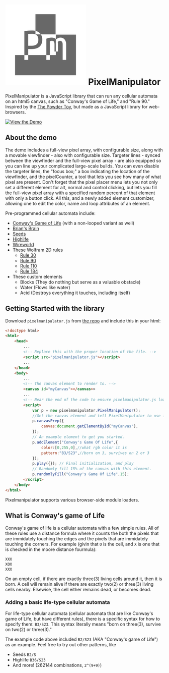 # ![pixelmanipulator logo](media/pixelmanipulator_logo.svg) PixelManipulator

PixelManipulator is a JavaScript library that can run any cellular automata on
an html5 canvas, such as "Conway's Game of Life," and "Rule 90." Inspired by the
[The Powder Toy](https://powdertoy.co.uk/), but made as a JavaScript library for
web-browsers.

[repo]: https://github.com/lazerbeak12345/pixelmanipulator
[the demo]: https://lazerbeak12345.github.io/pixelmanipulator/pixelmanipulator.html

[![View the Demo](https://img.shields.io/badge/view-the_demo-green.svg)][the demo]

## About the demo

The demo includes a full-view pixel array, with configurable size, along with a
movable viewfinder - also with configurable size. Targeter lines - synced
between the viewfinder and the full-view pixel array - are also equipped so you
can line up your complicated large-scale builds. You can even disable the
targeter lines, the "focus box;" a box indicating the location of the
viewfinder, and the pixelCounter, a tool that lets you see how many of what
pixel are present. Don't forget that the pixel placer menu lets you not only
set a different element for alt, normal and control clicking, but lets you fill
the full-view pixel array with a specified random percent of that element with
only a button click. All this, and a newly added element customizer, allowing
one to edit the color, name and loop attributes of an element.

Pre-programmed cellular automata include:

- [Conway's Game of Life](https://en.wikipedia.org/wiki/Conway%27s_Game_of_Life) (with a non-looped variant as well)
- [Brian's Brain](https://en.wikipedia.org/wiki/Brian%27s_Brain)
- [Seeds](https://en.wikipedia.org/wiki/Seeds_%28cellular_automaton%29)
- [Highlife](https://en.wikipedia.org/wiki/Highlife_%28cellular_automaton%29)
- [Wireworld](https://en.wikipedia.org/wiki/Wireworld)
- These Wolfram 2D rules
  - [Rule 30](https://en.wikipedia.org/wiki/Rule_30)
  - [Rule 90](https://en.wikipedia.org/wiki/Rule_90)
  - [Rule 110](https://en.wikipedia.org/wiki/Rule_110)
  - [Rule 184](https://en.wikipedia.org/wiki/Rule_184)
- These custom elements
  - Blocks (They do nothing but serve as a valuable obstacle)
  - Water (Flows like water)
  - Acid (Destroys everything it touches, including itself)

## Getting Started with the library

Download `pixelmanipulator.js` from [the repo][repo] and include this in your html:

```html
<!doctype html>
<html>
	<head>
		...
		<!-- Replace this with the proper location of the file. -->
		<script src="pixelmanipulator.js"></script>
		...
	</head>
	<body>
		...
		<!-- The canvas element to render to. -->
		<canvas id="myCanvas"></canvas>>
		...
		<!-- Near the end of the code to ensure pixelmanipulator.js loaded -->
		<script>
			var p = new pixelmanipulator.PixelManipulator();
			//Get the canvas element and tell PixelManipulator to use it
			p.canvasPrep({
				canvas:document.getElementById("myCanvas"),
			});
			// An example element to get you started.
			p.addElement("Conway's Game Of Life",{
				color:[0,255,0],//what rgb color it is
				pattern:"B3/S23",//born on 3, survives on 2 or 3
			});
			p.play({}); // Final initialization, and play
			// Randomly fill 15% of the canvas with this element.
			p.randomlyFill("Conway's Game Of Life",15);
		</script>
	</body>
</html>
```

Pixelmanipulator supports various browser-side module loaders.

## What is Conway's game of Life

Conway's game of life is a cellular automata with a few simple rules.
All of these rules use a distance formula where it counts the both the pixels
that are immidately touching the edges and the pixels that are immidately
touching the corners.
For example (givin that `O` is the cell, and `X` is one that is checked in the
moore distance fourmula):

    XXX
    XOX
    XXX

On an empty cell, if there are exactly three(3) living cells around it, then it
is born.
A cell will remain alive if there are exactly two(2) or three(3) living cells
nearby.
Elsewise, the cell either remains dead, or becomes dead.

### Adding a basic life-type cellular automata

For life-type cellular automata (cellular automata that are like Conway's game
of Life, but have different rules), there is a specific syntax for how to
specify them: `B3/S23`. This syntax literally means "born on three(3), survive
on two(2) or three(3)."

The example code above included `B2/S23` (AKA "Conway's game of Life") as an example. Feel free to try out other patterns, like

- Seeds `B2/S`
- Highlife `B36/S23`
- And more! (262144 combinations, `2^(9+9)`) 
